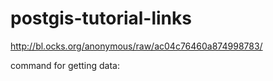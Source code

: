 postgis-tutorial-links
======================

http://bl.ocks.org/anonymous/raw/ac04c76460a874998783/

command for getting data:

``` git clone https://github.com/smathermather/postgis-tutorial-data.git
```
